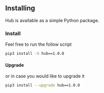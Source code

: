 ## Installing 
Hub is available as a simple Python package.

### Install
Feel free to run the follow script
```bash
pip3 install -U hub==1.0.0
```

#### Upgrade
or in case you would like to upgrade it
```bash
pip3 install --upgrade hub==1.0.0
```
